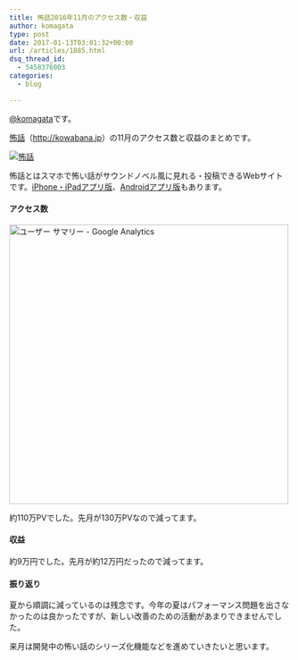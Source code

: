 ```yaml
---
title: 怖話2016年11月のアクセス数・収益
author: komagata
type: post
date: 2017-01-13T03:01:32+00:00
url: /articles/1885.html
dsq_thread_id:
  - 5458376003
categories:
  - blog

---
```

[@komagata][1]です。

<a title="怖話" href="http://kowabana.jp" target="_blank">怖話</a>（<a title="怖話" href="http://kowabana.jp" target="_blank">http://kowabana.jp</a>）の11月のアクセス数と収益のまとめです。

<p class="center">
  <a href="http://kowabana.jp"><img src="https://i.gyazo.com/7ac945b83db4936a1cd4947a6ea0c60b.png" alt="怖話" /></a>
</p>

怖話とはスマホで怖い話がサウンドノベル風に見れる・投稿できるWebサイトです。<a title="怖話iPhone・iPadアプリ版" href="https://itunes.apple.com/jp/app/bu-hua-zui-buno1wan5000huano/id564486792?l=ja&mt=8" target="_blank">iPhone・iPadアプリ版</a>、<a title="怖話Androidアプリ版" href="https://play.google.com/store/apps/details?id=jp.fjord.kowabana" target="_blank">Androidアプリ版</a>もあります。

#### アクセス数

<p class="center">
  <img src="https://gyazo.com/71fb6dddd2cb3feae62ee899c815698a.png" alt="ユーザー サマリー - Google Analytics" width="500px" />
</p>

約110万PVでした。先月が130万PVなので減ってます。

#### 収益

約9万円でした。先月が約12万円だったので減ってます。

#### 振り返り

夏から順調に減っているのは残念です。今年の夏はパフォーマンス問題を出さなかったのは良かったですが、新しい改善のための活動があまりできませんでした。
  
来月は開発中の怖い話のシリーズ化機能などを進めていきたいと思います。

 [1]: http://twitter.com/komagata
